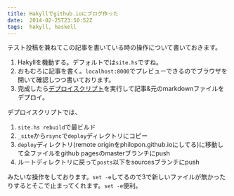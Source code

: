 ```yaml
---
title: Hakyllでgithub.ioにブログ作った
date:  2014-02-25T23:50:52Z
tags:  hakyll, haskell 
---
```


テスト投稿を兼ねてこの記事を書いている時の操作について書いておきます。

1. Hakyllを機動する。デフォルトでは`site.hs`ですね。
2. おもむろに記事を書く。`localhost:8000`でプレビューできるのでブラウザを開いて確認しつつ書いております。
3. 完成したら[デプロイスクリプト](https://github.com/philopon/philopon.github.io/blob/sources/deploy.sh)を実行して記事&元のmarkdownファイルをデプロイ。

デプロイスクリプトでは、

1. `site.hs rebuild`で最ビルド
2. `_site`から`rsync`で`deploy`ディレクトリにコピー
3. `deploy`ディレクトリ(remote originをphilopon.github.ioにしてる)に移動して全ファイルをgithub pagesのmasterブランチにpush
4. ルートディレクトリに戻って`posts`以下をsourcesブランチにpush

みたいな操作をしております。`set -e`してるので3で新しいファイルが無かったりするとそこで止まってくれます。`set -e`便利。
